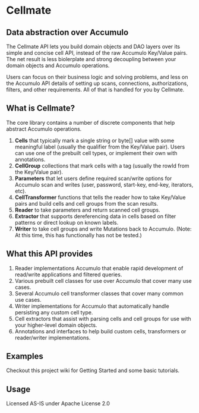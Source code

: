 # Cellmate #

## Data abstraction over Accumulo ##

The Cellmate API lets you build domain objects and DAO layers over its simple and concise cell API, instead of the raw Accumulo Key/Value pairs. The net result is less biolerplate and strong decoupling between your domain objects and Accumulo operations.

Users can focus on their business logic and solving problems, and less on the Accumulo API details of setting up scans, connections, authorizations, filters, and other requirements. All of that is handled for you by Cellmate. 

## What is Cellmate? ##

The core library contains a number of discrete components that help abstract Accumulo operations. 
<ol>
<li><b>Cells</b> that typically mark a single string or byte[] value with some meaningful label (usually the qualifier from the Key/Value pair). Users can use one of the prebuilt cell types, or implement their own with annotations.</li> 
<li><b>CellGroup</b> collections that mark cells with a tag (usually the rowId from the Key/Value pair).</li>
<li><b>Parameters</b> that let users define required scan/write options for Accumulo scan and writes (user, password, start-key, end-key, iterators, etc).</li>
<li><b>CellTransformer</b> functions that tells the reader how to take Key/Value pairs and build cells and cell groups from the scan results.</li>
<li><b>Reader</b> to take parameters and return scanned cell groups.</li> 
<li><b>Extractor</b> that supports dereferencing data in cells based on filter patterns or direct lookup on known labels.</li> 
<li><b>Writer</b> to take cell groups and write Mutations back to Accumulo. (Note: At this time, this has functionally has not be tested.)</li>
</ol>

## What this API provides ##

<ol>
<li>Reader implementations Accumulo that enable rapid development of read/write applications and filtered queries. 
<li>Various prebuilt cell classes for use over Accumulo that cover many use cases. </li>
<li>Several Accumulo cell transformer classes that cover many common use cases. </li>
<li>Writer implementations for Accumulo that automatically handle persisting any custom cell type.</li>
<li>Cell extractors that assist with parsing cells and cell groups for use with your higher-level domain objects.</li>
<li>Annotations and interfaces to help build custom cells, transformers or reader/writer implementations.</li>
</ol>

## Examples ##

Checkout this project wiki for Getting Started and some basic tutorials.  

## Usage ##
Licensed AS-IS under Apache License 2.0



